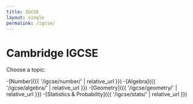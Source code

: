 ```yaml
---
title: IGCSE
layout: single
permalink: /igcse/
---
```


# Cambridge IGCSE

Choose a topic:

-[Number]({{ '/igcse/number/' | relative_url }})
-[Algebra]({{ '/igcse/algebra/' | relative_url }})
-[Geometry]({{ '/igcse/geometry/' | relative_url }})
-[Statistics & Probability]({{ '/igcse/stats/' | relative_url }})
